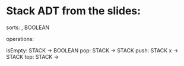 
# Stack ADT from the slides:

sorts: <Element> , BOOLEAN 

operations: 

isEmpty: STACK -> BOOLEAN
pop:   STACK -> STACK 
push: STACK x <Element> -> STACK 
top:    STACK -> <Element> 
